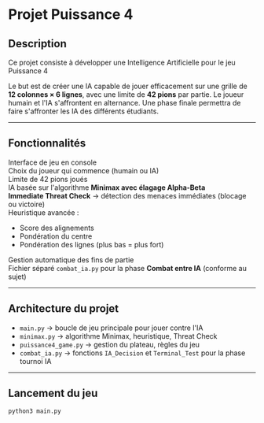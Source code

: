 # Projet Puissance 4 

## Description

Ce projet consiste à développer une Intelligence Artificielle pour le jeu Puissance 4

Le but est de créer une IA capable de jouer efficacement sur une grille de **12 colonnes × 6 lignes**, avec une limite de **42 pions** par partie. Le joueur humain et l'IA s'affrontent en alternance. Une phase finale permettra de faire s'affronter les IA des différents étudiants.

---

## Fonctionnalités

 Interface de jeu en console  
 Choix du joueur qui commence (humain ou IA)  
 Limite de 42 pions joués  
 IA basée sur l'algorithme **Minimax avec élagage Alpha-Beta**  
 **Immediate Threat Check** → détection des menaces immédiates (blocage ou victoire)  
 Heuristique avancée :
- Score des alignements
- Pondération du centre
- Pondération des lignes (plus bas = plus fort)

 Gestion automatique des fins de partie  
 Fichier séparé `combat_ia.py` pour la phase **Combat entre IA** (conforme au sujet)

---

## Architecture du projet

- `main.py` → boucle de jeu principale pour jouer contre l'IA
- `minimax.py` → algorithme Minimax, heuristique, Threat Check
- `puissance4_game.py` → gestion du plateau, règles du jeu
- `combat_ia.py` → fonctions `IA_Decision` et `Terminal_Test` pour la phase tournoi IA

---

## Lancement du jeu

```bash
python3 main.py